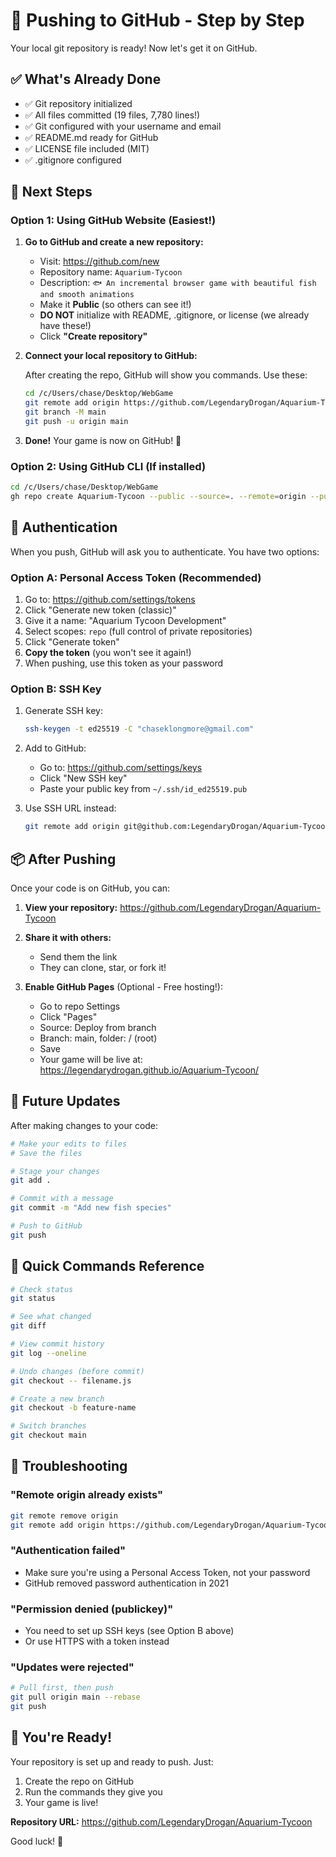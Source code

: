 # 🚀 Pushing to GitHub - Step by Step

Your local git repository is ready! Now let's get it on GitHub.

## ✅ What's Already Done

- ✅ Git repository initialized
- ✅ All files committed (19 files, 7,780 lines!)
- ✅ Git configured with your username and email
- ✅ README.md ready for GitHub
- ✅ LICENSE file included (MIT)
- ✅ .gitignore configured

## 📝 Next Steps

### Option 1: Using GitHub Website (Easiest!)

1. **Go to GitHub and create a new repository:**
   - Visit: https://github.com/new
   - Repository name: `Aquarium-Tycoon`
   - Description: `🐟 An incremental browser game with beautiful fish and smooth animations`
   - Make it **Public** (so others can see it!)
   - **DO NOT** initialize with README, .gitignore, or license (we already have these!)
   - Click **"Create repository"**

2. **Connect your local repository to GitHub:**

   After creating the repo, GitHub will show you commands. Use these:

   ```bash
   cd /c/Users/chase/Desktop/WebGame
   git remote add origin https://github.com/LegendaryDrogan/Aquarium-Tycoon.git
   git branch -M main
   git push -u origin main
   ```

3. **Done!** Your game is now on GitHub! 🎉

### Option 2: Using GitHub CLI (If installed)

```bash
cd /c/Users/chase/Desktop/WebGame
gh repo create Aquarium-Tycoon --public --source=. --remote=origin --push
```

## 🔐 Authentication

When you push, GitHub will ask you to authenticate. You have two options:

### Option A: Personal Access Token (Recommended)

1. Go to: https://github.com/settings/tokens
2. Click "Generate new token (classic)"
3. Give it a name: "Aquarium Tycoon Development"
4. Select scopes: `repo` (full control of private repositories)
5. Click "Generate token"
6. **Copy the token** (you won't see it again!)
7. When pushing, use this token as your password

### Option B: SSH Key

1. Generate SSH key:
   ```bash
   ssh-keygen -t ed25519 -C "chaseklongmore@gmail.com"
   ```

2. Add to GitHub:
   - Go to: https://github.com/settings/keys
   - Click "New SSH key"
   - Paste your public key from `~/.ssh/id_ed25519.pub`

3. Use SSH URL instead:
   ```bash
   git remote add origin git@github.com:LegendaryDrogan/Aquarium-Tycoon.git
   ```

## 📦 After Pushing

Once your code is on GitHub, you can:

1. **View your repository:**
   https://github.com/LegendaryDrogan/Aquarium-Tycoon

2. **Share it with others:**
   - Send them the link
   - They can clone, star, or fork it!

3. **Enable GitHub Pages** (Optional - Free hosting!):
   - Go to repo Settings
   - Click "Pages"
   - Source: Deploy from branch
   - Branch: main, folder: / (root)
   - Save
   - Your game will be live at: https://legendarydrogan.github.io/Aquarium-Tycoon/

## 🔄 Future Updates

After making changes to your code:

```bash
# Make your edits to files
# Save the files

# Stage your changes
git add .

# Commit with a message
git commit -m "Add new fish species"

# Push to GitHub
git push
```

## 🎯 Quick Commands Reference

```bash
# Check status
git status

# See what changed
git diff

# View commit history
git log --oneline

# Undo changes (before commit)
git checkout -- filename.js

# Create a new branch
git checkout -b feature-name

# Switch branches
git checkout main
```

## 🐛 Troubleshooting

### "Remote origin already exists"
```bash
git remote remove origin
git remote add origin https://github.com/LegendaryDrogan/Aquarium-Tycoon.git
```

### "Authentication failed"
- Make sure you're using a Personal Access Token, not your password
- GitHub removed password authentication in 2021

### "Permission denied (publickey)"
- You need to set up SSH keys (see Option B above)
- Or use HTTPS with a token instead

### "Updates were rejected"
```bash
# Pull first, then push
git pull origin main --rebase
git push
```

## 🎉 You're Ready!

Your repository is set up and ready to push. Just:

1. Create the repo on GitHub
2. Run the commands they give you
3. Your game is live!

**Repository URL:** https://github.com/LegendaryDrogan/Aquarium-Tycoon

Good luck! 🚀
